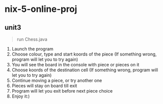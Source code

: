 # nix-5-online-proj
## unit3
>run Chess.java
1. Launch the program
2. Choose colour, type and start koords of the piece (If something wrong, program will let you to try again)
3. You will see the board in the console with piece or pieces on it
4. Choose koords of the destination cell (If something wrong, program will let you to try again)
5. Continue moving a piece, or try another one
6. Pieces will stay on board till exit
7. Program will let you exit before next piece choice
8. Enjoy it:)
